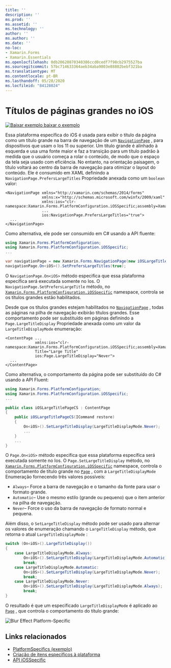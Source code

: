 ```yaml
---
title: ''
description: ''
ms.prod: ''
ms.assetid: ''
ms.technology: ''
author: ''
ms.author: ''
ms.date: ''
no-loc:
- Xamarin.Forms
- Xamarin.Essentials
ms.openlocfilehash: 0db20620870340386ccd0cedf7f98cb2975527ba
ms.sourcegitcommit: 57bc714633364aeb34aba9803e88802bebf321ba
ms.translationtype: MT
ms.contentlocale: pt-BR
ms.lasthandoff: 05/28/2020
ms.locfileid: "84128024"
---
```

# <a name="large-page-titles-on-ios"></a>Títulos de páginas grandes no iOS

[![Baixar exemplo ](~/media/shared/download.png) baixar o exemplo](https://docs.microsoft.com/samples/xamarin/xamarin-forms-samples/userinterface-platformspecifics)

Essa plataforma específica do iOS é usada para exibir o título da página como um título grande na barra de navegação de um [`NavigationPage`](xref:Xamarin.Forms.NavigationPage) , para dispositivos que usam o Ios 11 ou superior. Um título grande é alinhado à esquerda e usa uma fonte maior e faz a transição para um título padrão à medida que o usuário começa a rolar o conteúdo, de modo que o espaço da tela seja usado com eficiência. No entanto, na orientação paisagem, o título voltará ao centro da barra de navegação para otimizar o layout do conteúdo. Ele é consumido em XAML definindo a `NavigationPage.PrefersLargeTitles` Propriedade anexada como um `boolean` valor:

```xaml
<NavigationPage xmlns="http://xamarin.com/schemas/2014/forms"
                xmlns:x="http://schemas.microsoft.com/winfx/2009/xaml"
                xmlns:ios="clr-namespace:Xamarin.Forms.PlatformConfiguration.iOSSpecific;assembly=Xamarin.Forms.Core"
                ...
                ios:NavigationPage.PrefersLargeTitles="true">
  ...
</NavigationPage>
```

Como alternativa, ele pode ser consumido em C# usando a API fluente:

```csharp
using Xamarin.Forms.PlatformConfiguration;
using Xamarin.Forms.PlatformConfiguration.iOSSpecific;
...

var navigationPage = new Xamarin.Forms.NavigationPage(new iOSLargeTitlePageCS());
navigationPage.On<iOS>().SetPrefersLargeTitles(true);
```

O `NavigationPage.On<iOS>` método especifica que essa plataforma específica será executada somente no Ios. O `NavigationPage.SetPrefersLargeTitle` método, no [`Xamarin.Forms.PlatformConfiguration.iOSSpecific`](xref:Xamarin.Forms.PlatformConfiguration.iOSSpecific) namespace, controla se os títulos grandes estão habilitados.

Desde que os títulos grandes estejam habilitados no [`NavigationPage`](xref:Xamarin.Forms.NavigationPage) , todas as páginas na pilha de navegação exibirão títulos grandes. Esse comportamento pode ser substituído em páginas definindo a `Page.LargeTitleDisplay` Propriedade anexada como um valor da `LargeTitleDisplayMode` enumeração:

```xaml
<ContentPage ...
             xmlns:ios="clr-namespace:Xamarin.Forms.PlatformConfiguration.iOSSpecific;assembly=Xamarin.Forms.Core"
             Title="Large Title"
             ios:Page.LargeTitleDisplay="Never">
  ...
</ContentPage>
```

Como alternativa, o comportamento da página pode ser substituído do C# usando a API Fluent:

```csharp
using Xamarin.Forms.PlatformConfiguration;
using Xamarin.Forms.PlatformConfiguration.iOSSpecific;
...

public class iOSLargeTitlePageCS : ContentPage
{
    public iOSLargeTitlePageCS(ICommand restore)
    {
        On<iOS>().SetLargeTitleDisplay(LargeTitleDisplayMode.Never);
        ...
    }
    ...
}
```

O `Page.On<iOS>` método especifica que essa plataforma específica será executada somente no Ios. O `Page.SetLargeTitleDisplay` método, no [`Xamarin.Forms.PlatformConfiguration.iOSSpecific`](xref:Xamarin.Forms.PlatformConfiguration.iOSSpecific) namespace, controla o comportamento de título grande no [`Page`](xref:Xamarin.Forms.Page) , com a `LargeTitleDisplayMode` Enumeração fornecendo três valores possíveis:

- `Always`– Force a barra de navegação e o tamanho da fonte para usar o formato grande.
- `Automatic`– Use o mesmo estilo (grande ou pequeno) que o item anterior na pilha de navegação.
- `Never`– Force o uso da barra de navegação de formato normal e pequena.

Além disso, o `SetLargeTitleDisplay` método pode ser usado para alternar os valores de enumeração chamando o `LargeTitleDisplay` método, que retorna o atual `LargeTitleDisplayMode` :

```csharp
switch (On<iOS>().LargeTitleDisplay())
{
    case LargeTitleDisplayMode.Always:
        On<iOS>().SetLargeTitleDisplay(LargeTitleDisplayMode.Automatic);
        break;
    case LargeTitleDisplayMode.Automatic:
        On<iOS>().SetLargeTitleDisplay(LargeTitleDisplayMode.Never);
        break;
    case LargeTitleDisplayMode.Never:
        On<iOS>().SetLargeTitleDisplay(LargeTitleDisplayMode.Always);
        break;
}
```

O resultado é que um especificado `LargeTitleDisplayMode` é aplicado ao [`Page`](xref:Xamarin.Forms.Page) , que controla o comportamento do título grande:

![](page-large-title-images/large-title.png "Blur Effect Platform-Specific")

## <a name="related-links"></a>Links relacionados

- [PlatformSpecifics (exemplo)](https://docs.microsoft.com/samples/xamarin/xamarin-forms-samples/userinterface-platformspecifics)
- [Criação de itens específicos à plataforma](~/xamarin-forms/platform/platform-specifics/index.md#creating-platform-specifics)
- [API iOSSpecific](xref:Xamarin.Forms.PlatformConfiguration.iOSSpecific)
